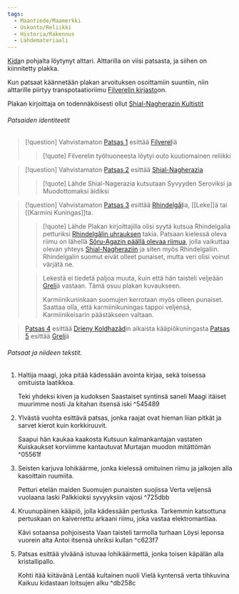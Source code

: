 ```yaml
---
tags:
  - Maantiede/Maamerkki
  - Uskonto/Reliikki
  - Historia/Rakennus
  - Lähdemateriaali
---
```

[Kida](Kita.md)n pohjalta löytynyt alttari. Alttarilla on viisi patsasta, ja siihen on kiinnitetty plakka.

Kun patsaat käännetään plakan arvoituksen osoittamiin suuntiin, niin alttarille piirtyy transpotaatioriimu [Filverelin kirjasto](Filverelin%20kirjasto.md)on.

Plakan kirjoittaja on todennäköisesti ollut [Shial-Nagherazin Kultistit](Shial-Nagherazin%20Kultistit.md)

###### Patsaiden identiteetit

>[!question] Vahvistamaton 
>[Patsas 1](#^545489) esittää [Filverel](Filverel.md)iä
>>[!quote]
>>Filverelin työhuoneesta löytyi outo kuutiomainen reliikki
>

>[!question] Vahvistamaton 
>[Patsas 2](#^05561f) esittää [Shial-Nagherazia](Shial-Nagheraz.md)
>>[!quote] Lähde 
>>Shial-Nagerazia kutsutaan Syvyyden Seroviksi ja Muodottomaksi äidiksi

>[!question] Vahvistamaton 
>[Patsas 3](#^725dbb) esittää [Rhindelgâl](Rhindelgâl.md)ia, [[Leke]]ä tai [[Karmini Kuningas]]ta.
>>[!quote] Lähde 
>>Plakan kirjoittajilla olisi syytä kutsua Rhindelgalia petturiksi [Rhindelgâlin uhrauksen](Rhindelgâlin%20uhraus.md) takia. Patsaan kielessä oleva riimu on lähellä [Sôru-Agazin päällä olevaa riimua](Mannersulkukehät.md#^ec6250), jolla vaikuttaa olevan yhteys [Shial-Nagheraziin](Shial-Nagheraz.md) ja siten myös Rhindelgaliin. Rhindelgalin suomut eivät olleet punaiset, mutta veri olisi voinut värjätä ne. 
>
>>Lekestä ei tiedetä paljoa muuta, kuin että hän taisteli veljeään [Greli](Grezli.md)ä vastaan. Tämä osuu plakan kuvaukseen.
>>
>>Karmiinikuninkaan suomujen kerrotaan myös olleen punaiset. Saattaa olla, että karmiinikuningas tappoi veljensä, Karmiinikeisarin päästäkseen valtaan.


>[Patsas 4](#^c623f7) esittää [Drieny Koldhazâd](Drieny%20Koldhazâd.md)in aikaista kääpiökuningasta
>[Patsas 5](#^db258c) esittää [Greli](Grezli.md)ä

###### Patsaat ja niideen tekstit.

1. Haltija maagi, joka pitää kädessään avointa kirjaa, sekä toisessa omituista laatikkoa.

	Teki yhdeksi kiven ja kudoksen Saastaiset syntinsä saneli Maagi itäiset muurimme nosti Ja kitahan itsensä iski
 ^545489
2. Ylvästä vuohta esittävä patsas, jonka raajat ovat hieman liian pitkät ja sarvet kierot kuin korkkiruuvit.

	Saapui hän kaukaa kaakosta Kutsuun kalmankantajan vastaten Kuiskaukset korviimme kantautuvat Murtajan muodon mitättömän
 ^05561f
3.  Seisten karjuva lohikäärme, jonka kielessä omituinen riimu ja jalkojen alla kasoittain ruumiita.

	Petturi etelän maiden Suomujen punaisten suojissa Verta veljensä vuolaana laski Palkkioksi syvyyksiin vajosi
 ^725dbb
4. Kruunupäinen kääpiö, jolla kädessään pertuska. Tarkemmin katsottuna pertuskaan on kaiverrettu arkaani riimu, joka vastaa elektromantiaa.

	Kävi sotaansa pohjoisesta Vaan taisteli tarmolla turhaan Löysi leponsa vuorein alta Antoi itsensä uhriksi kullan
 ^c623f7
5.  Patsas esittää ylväänä istuvaa lohikäärmettä, jonka toisen käpälän alla kristallipallo.

	Kohti itää kiitävänä Lentää kultainen nuoli Vielä kyntensä verta tihkuvina Kaikuu kidastaan loitsujen alku ^db258c



